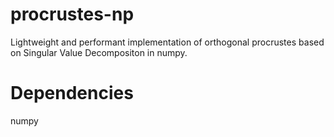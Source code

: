 # procrustes-np
Lightweight and performant implementation of orthogonal procrustes based on Singular Value Decompositon in numpy.
# Dependencies
numpy
